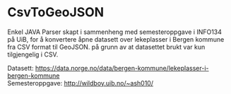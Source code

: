 # CsvToGeoJSON

Enkel JAVA Parser skapt i sammenheng med semesteroppgave i INFO134 på UiB, 
for å konvertere åpne datasett over lekeplasser i Bergen kommune fra CSV format til GeoJSON.
på grunn av at datasettet brukt var kun tilgjengelig i CSV.

Datasett: https://data.norge.no/data/bergen-kommune/lekeplasser-i-bergen-kommune <br>
Semesteroppgave: http://wildboy.uib.no/~ash010/
